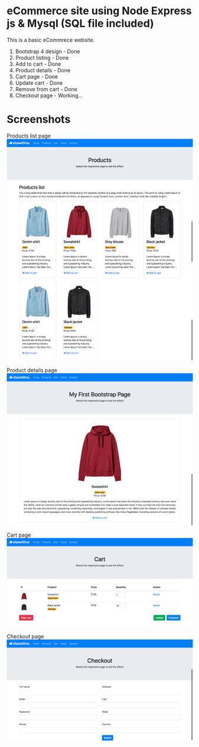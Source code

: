 # eCommerce site using Node Express js & Mysql (SQL file included)
This is a basic eCommrece website.

1. Bootstrap 4 design - Done
2. Product listing - Done
3. Add to cart - Done
4. Product details - Done
5. Cart page - Done
6. Update cart - Done
7. Remove from cart - Done
8. Checkout page - Working...

# Screenshots

Products list page
![alt ProductsPage](Screenshots/pic1.png)

Product details page
![alt ProductDetails](Screenshots/pic2.png)

Cart page
![alt Cart](Screenshots/pic3.png)

Checkout page
![alt Checkout](/Screenshots/pic4.png)

